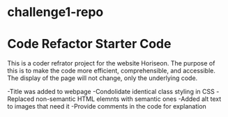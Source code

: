 # challenge1-repo
# Code Refactor Starter Code
This is a coder refrator project for the website Horiseon. The purpose of this is to make the code more efficient, comprehensible, and accessible. The display of the page will not change, only the underlying code.

-Title was added to webpage
-Condolidate identical class styling in CSS
-Replaced non-semantic HTML elemnts with semantic ones
-Added alt text to images that need it
-Provide comments in the code for explanation
